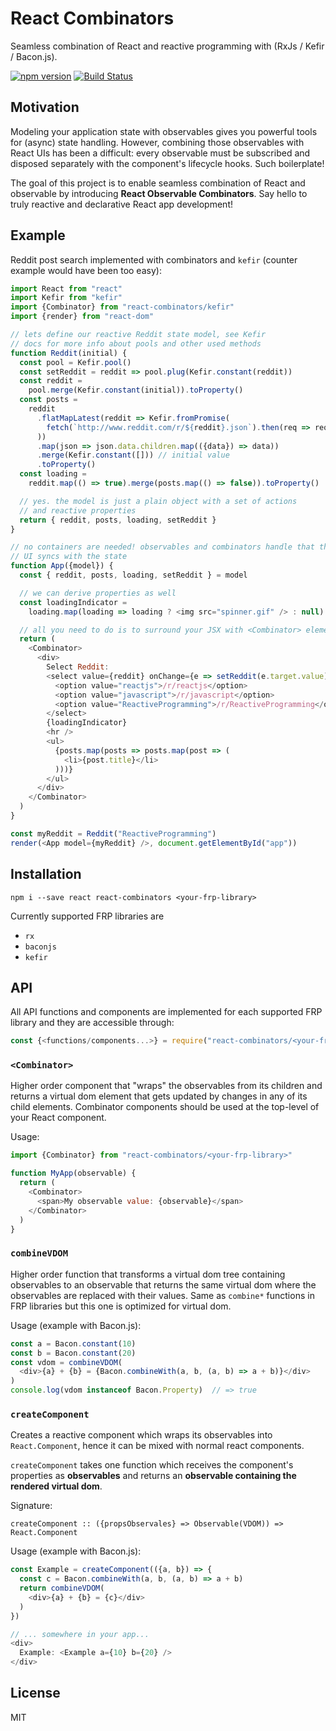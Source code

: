 # React Combinators

Seamless combination of React and reactive programming with (RxJs / Kefir / Bacon.js).

[![npm version](https://badge.fury.io/js/react-combinators.svg)](http://badge.fury.io/js/react-combinators)
[![Build Status](https://travis-ci.org/milankinen/react-combinators.svg)](https://travis-ci.org/milankinen/react-combinators)


## Motivation

Modeling your application state with observables gives you powerful tools for
(async) state handling. However, combining those observables with React UIs has been
a difficult: every observable must be subscribed and disposed separately with the 
component's lifecycle hooks. Such boilerplate!

The goal of this project is to enable seamless combination of React and observable 
by introducing **React Observable Combinators**.  Say hello to truly reactive and 
declarative React app development!

## Example

Reddit post search implemented with combinators and `kefir` (counter example
would have been too easy):

```javascript
import React from "react"
import Kefir from "kefir"
import {Combinator} from "react-combinators/kefir"
import {render} from "react-dom"

// lets define our reactive Reddit state model, see Kefir
// docs for more info about pools and other used methods
function Reddit(initial) {
  const pool = Kefir.pool()
  const setReddit = reddit => pool.plug(Kefir.constant(reddit))
  const reddit =
    pool.merge(Kefir.constant(initial)).toProperty()
  const posts =
    reddit
      .flatMapLatest(reddit => Kefir.fromPromise(
        fetch(`http://www.reddit.com/r/${reddit}.json`).then(req => req.json())
      ))
      .map(json => json.data.children.map(({data}) => data))
      .merge(Kefir.constant([])) // initial value
      .toProperty()
  const loading =
    reddit.map(() => true).merge(posts.map(() => false)).toProperty()

  // yes. the model is just a plain object with a set of actions
  // and reactive properties
  return { reddit, posts, loading, setReddit }
}

// no containers are needed! observables and combinators handle that the
// UI syncs with the state
function App({model}) {
  const { reddit, posts, loading, setReddit } = model

  // we can derive properties as well
  const loadingIndicator =
    loading.map(loading => loading ? <img src="spinner.gif" /> : null)

  // all you need to do is to surround your JSX with <Combinator> element
  return (
    <Combinator>
      <div>
        Select Reddit:
        <select value={reddit} onChange={e => setReddit(e.target.value)}>
          <option value="reactjs">/r/reactjs</option>
          <option value="javascript">/r/javascript</option>
          <option value="ReactiveProgramming">/r/ReactiveProgramming</option>
        </select>
        {loadingIndicator}
        <hr />
        <ul>
          {posts.map(posts => posts.map(post => (
            <li>{post.title}</li>
          )))}
        </ul>
      </div>
    </Combinator>
  )
}

const myReddit = Reddit("ReactiveProgramming")
render(<App model={myReddit} />, document.getElementById("app"))
```

## Installation

    npm i --save react react-combinators <your-frp-library>

Currently supported FRP libraries are 

* `rx`
* `baconjs`
* `kefir` 


## API

All API functions and components are implemented for each supported FRP
library and they are accessible through:

```javascript
const {<functions/components...>} = require("react-combinators/<your-frp-library>")
```

### `<Combinator>`

Higher order component that "wraps" the observables from its children and returns 
a virtual dom element that gets updated by changes in any of its child elements.
Combinator components should be used at the top-level of your React component.

Usage:

```javascript 
import {Combinator} from "react-combinators/<your-frp-library>"

function MyApp(observable) {
  return (
    <Combinator>
      <span>My observable value: {observable}</span>
    </Combinator>
  )
}
```

### `combineVDOM`

Higher order function that transforms a virtual dom tree containing observables 
to an observable that returns the same virtual dom where the observables are 
replaced with their values. Same as `combine*` functions in FRP libraries but
this one is optimized for virtual dom.

Usage (example with Bacon.js):

```javascript
const a = Bacon.constant(10)
const b = Bacon.constant(20)
const vdom = combineVDOM(
  <div>{a} + {b} = {Bacon.combineWith(a, b, (a, b) => a + b)}</div>
)
console.log(vdom instanceof Bacon.Property)  // => true
```

### `createComponent`

Creates a reactive component which wraps its observables into `React.Component`,
hence it can be mixed with normal react components.

`createComponent` takes one function which receives the component's properties
as **observables** and returns an **observable containing the rendered virtual
dom**.

Signature:

    createComponent :: ({propsObservales} => Observable(VDOM)) => React.Component

Usage (example with Bacon.js):

```javascript
const Example = createComponent(({a, b}) => {
  const c = Bacon.combineWith(a, b, (a, b) => a + b)
  return combineVDOM(
    <div>{a} + {b} = {c}</div>
  )
})

// ... somewhere in your app...
<div>
  Example: <Example a={10} b={20} />
</div>
```

## License

MIT
